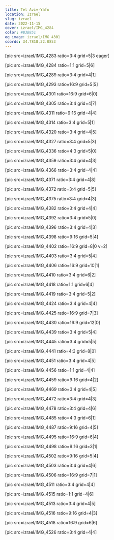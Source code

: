 ```yaml
---
title: Tel Aviv-Yafo
location: Izrael
slug: izrael
date: 2022-11-15
cover: izrael/IMG_4284
color: #B3B851
og_image: izrael/IMG_4301
coords: 34.7818,32.0853
---
```


[pic src=izrael/IMG_4283 ratio=3:4 grid=5|3 eager]

[pic src=izrael/IMG_4284 ratio=1:1 grid=5|6]

[pic src=izrael/IMG_4289 ratio=3:4 grid=4|1]

[pic src=izrael/IMG_4293 ratio=16:9 grid=5|5]

[pic src=izrael/IMG_4301 ratio=16:9 grid=6|0]

[pic src=izrael/IMG_4305 ratio=3:4 grid=4|7]

[pic src=izrael/IMG_4311 ratio=9:16 grid=4|4]

[pic src=izrael/IMG_4314 ratio=3:4 grid=5|1]

[pic src=izrael/IMG_4320 ratio=3:4 grid=4|5]

[pic src=izrael/IMG_4327 ratio=3:4 grid=5|3]

[pic src=izrael/IMG_4336 ratio=4:3 grid=5|0]

[pic src=izrael/IMG_4359 ratio=3:4 grid=4|3]

[pic src=izrael/IMG_4366 ratio=3:4 grid=4|4]

[pic src=izrael/IMG_4371 ratio=3:4 grid=4|8]

[pic src=izrael/IMG_4372 ratio=3:4 grid=5|5]

[pic src=izrael/IMG_4375 ratio=3:4 grid=4|3]

[pic src=izrael/IMG_4382 ratio=3:4 grid=4|4]

[pic src=izrael/IMG_4392 ratio=3:4 grid=5|0]

[pic src=izrael/IMG_4396 ratio=3:4 grid=4|3]

[pic src=izrael/IMG_4398 ratio=9:16 grid=5|4]

[pic src=izrael/IMG_4402 ratio=16:9 grid=8|0 v=2]

[pic src=izrael/IMG_4403 ratio=3:4 grid=5|4]

[pic src=izrael/IMG_4406 ratio=16:9 grid=10|1]

[pic src=izrael/IMG_4410 ratio=3:4 grid=6|2]

[pic src=izrael/IMG_4418 ratio=1:1 grid=6|4]

[pic src=izrael/IMG_4419 ratio=3:4 grid=5|2]

[pic src=izrael/IMG_4424 ratio=3:4 grid=4|4]

[pic src=izrael/IMG_4425 ratio=16:9 grid=7|3]

[pic src=izrael/IMG_4430 ratio=16:9 grid=12|0]

[pic src=izrael/IMG_4439 ratio=3:4 grid=5|4]

[pic src=izrael/IMG_4445 ratio=3:4 grid=5|5]

[pic src=izrael/IMG_4441 ratio=4:3 grid=8|0]

[pic src=izrael/IMG_4451 ratio=3:4 grid=4|5]

[pic src=izrael/IMG_4456 ratio=1:1 grid=4|4]

[pic src=izrael/IMG_4459 ratio=9:16 grid=4|2]

[pic src=izrael/IMG_4469 ratio=3:4 grid=4|5]

[pic src=izrael/IMG_4472 ratio=3:4 grid=4|3]

[pic src=izrael/IMG_4478 ratio=3:4 grid=4|6]

[pic src=izrael/IMG_4485 ratio=4:3 grid=6|1]

[pic src=izrael/IMG_4487 ratio=9:16 grid=4|5]

[pic src=izrael/IMG_4495 ratio=16:9 grid=6|4]

[pic src=izrael/IMG_4498 ratio=9:16 grid=3|1]

[pic src=izrael/IMG_4502 ratio=9:16 grid=5|4]

[pic src=izrael/IMG_4503 ratio=3:4 grid=4|6]

[pic src=izrael/IMG_4506 ratio=16:9 grid=7|1]

[pic src=izrael/IMG_4511 ratio=3:4 grid=4|4]

[pic src=izrael/IMG_4515 ratio=1:1 grid=4|6]

[pic src=izrael/IMG_4513 ratio=3:4 grid=4|5]

[pic src=izrael/IMG_4516 ratio=9:16 grid=4|3]

[pic src=izrael/IMG_4518 ratio=16:9 grid=6|6]

[pic src=izrael/IMG_4526 ratio=3:4 grid=4|4]

